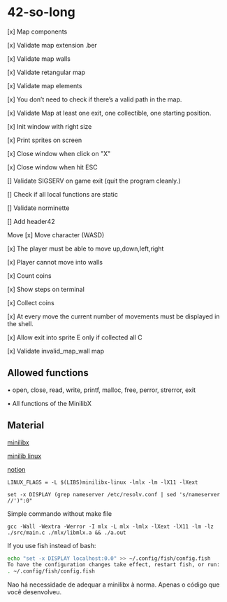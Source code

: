 # 42-so-long

[x] Map components

[x] Validate map extension .ber

[x] Validate map walls

[x] Validate retangular map

[x] Validate map elements

[x] You don’t need to check if there’s a valid path in the map.

[x] Validate Map at least one exit, one collectible, one starting position.

[x] Init window with right size

[x] Print sprites on screen

[x] Close window when click on "X"

[x] Close window when hit ESC

[] Validate SIGSERV on game exit (quit the program cleanly.)

[] Check if all local functions are static

[] Validate norminette

[] Add header42

Move
[x] Move character (WASD)

[x] The player must be able to move up,down,left,right

[x] Player cannot move into walls

[x] Count coins

[x] Show steps on terminal

[x] Collect coins

[x] At every move the current number of movements must be displayed in the shell.

[x] Allow exit into sprite E only if collected all C

[x] Validate invalid_map_wall map


## Allowed functions

• open, close, read, write,
printf, malloc, free, perror,
strerror, exit

• All functions of the MinilibX

## Material

[minilibx](https://harm-smits.github.io/42docs/libs/minilibx)

[minilib linux](https://github.com/42Paris/minilibx-linux)

[notion](https://bumpy-truffle-c97.notion.site/SoLong-13550c956d2f4d288b6a73a97ee7bccb)

`LINUX_FLAGS = -L $(LIBS)minilibx-linux -lmlx -lm -lX11 -lXext`

`set -x DISPLAY (grep nameserver /etc/resolv.conf | sed 's/nameserver //')":0"`

Simple commando without make file

`gcc -Wall -Wextra -Werror -I mlx -L mlx -lmlx -lXext -lX11 -lm -lz ./src/main.c ./mlx/libmlx.a && ./a.out`

If you use fish instead of bash:

```sh
echo "set -x DISPLAY localhost:0.0" >> ~/.config/fish/config.fish
To have the configuration changes take effect, restart fish, or run:
. ~/.config/fish/config.fish
```

Nao há necessidade de adequar a minilibx à norma. Apenas o código que você desenvolveu.
